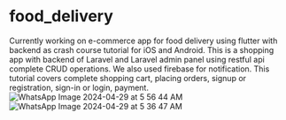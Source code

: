 # food_delivery

Currently working on e-commerce app for food delivery using flutter with backend as crash course tutorial for iOS and Android. This is a shopping app with backend of Laravel and Laravel admin panel using restful api complete CRUD operations. We also used firebase for notification. This tutorial covers complete shopping cart, placing orders, signup or registration, sign-in or login, payment.
![WhatsApp Image 2024-04-29 at 5 56 44 AM](https://github.com/SyedaIrfaFatima/Food-Delivery/assets/110274531/4a655047-fd80-401a-bece-b97adaeae7a5)
![WhatsApp Image 2024-04-29 at 5 36 47 AM](https://github.com/SyedaIrfaFatima/Food-Delivery/assets/110274531/4f2ceaf8-8c5e-43ec-a45e-8aee4ca033d1)
